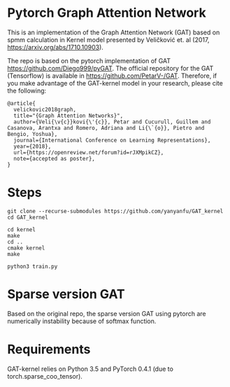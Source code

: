 # Pytorch Graph Attention Network

This is an implementation of the Graph Attention Network (GAT) based on spmm calculation in Kernel
model presented by Veličković et. al (2017, https://arxiv.org/abs/1710.10903).

The repo is based on the pytorch implementation of GAT https://github.com/Diego999/pyGAT. The official repository for the GAT (Tensorflow) is available in https://github.com/PetarV-/GAT. Therefore, if you make advantage of the GAT-kernel model in your research, please cite the following:

```
@article{
  velickovic2018graph,
  title="{Graph Attention Networks}",
  author={Veli{\v{c}}kovi{\'{c}}, Petar and Cucurull, Guillem and Casanova, Arantxa and Romero, Adriana and Li{\`{o}}, Pietro and Bengio, Yoshua},
  journal={International Conference on Learning Representations},
  year={2018},
  url={https://openreview.net/forum?id=rJXMpikCZ},
  note={accepted as poster},
}
```


# Steps

```
git clone --recurse-submodules https://github.com/yanyanfu/GAT_kernel
cd GAT_kernel
```

```
cd kernel
make
cd ..
cmake kernel
make
```

```
python3 train.py
```


# Sparse version GAT

Based on the original repo, the sparse version GAT using pytorch are numerically instability because of softmax function. 

# Requirements

GAT-kernel relies on Python 3.5 and PyTorch 0.4.1 (due to torch.sparse_coo_tensor).


